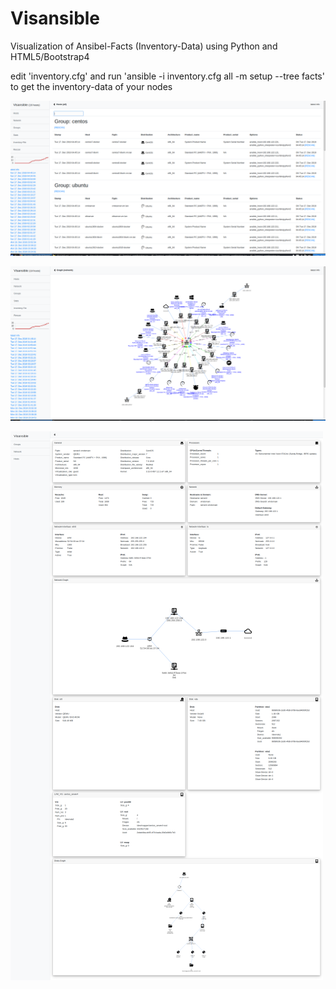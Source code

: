 # Visansible
Visualization of Ansibel-Facts (Inventory-Data) using Python and HTML5/Bootstrap4

 edit 'inventory.cfg' and run 'ansible -i inventory.cfg all -m setup --tree facts' to get the inventory-data of your nodes


![Hosts](doc/hosts.png?raw=true "Hosts")

![Network](doc/network.png?raw=true "Network")

![Centos7.6 on KVM](doc/kvm-centos7.6.png?raw=true "Centos7.6 on KVM")




